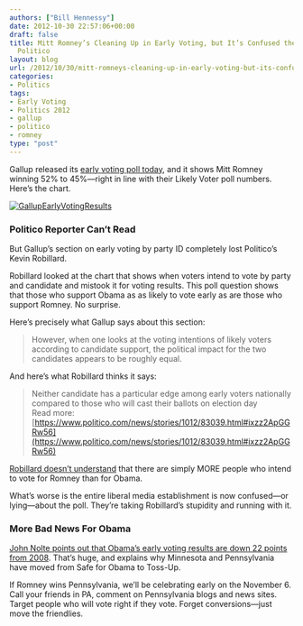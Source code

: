 ```yaml
---
authors: ["Bill Hennessy"]
date: 2012-10-30 22:57:06+00:00
draft: false
title: Mitt Romney’s Cleaning Up in Early Voting, but It’s Confused the Hell Out of
  Politico
layout: blog
url: /2012/10/30/mitt-romneys-cleaning-up-in-early-voting-but-its-confused-the-hell-out-of-politico/
categories:
- Politics
tags:
- Early Voting
- Politics 2012
- gallup
- politico
- romney
type: "post"
---
```


Gallup released its [early voting poll today](https://www.gallup.com/poll/158420/registered-voters-already-cast-ballots.aspx), and it shows Mitt Romney winning 52% to 45%—right in line with their Likely Voter poll numbers. Here’s the chart.

[![GallupEarlyVotingResults](https://ludicrite.files.wordpress.com/2012/10/gallupearlyvotingresults.gif)
](https://www.gallup.com/poll/158420/registered-voters-already-cast-ballots.aspx)

### Politico Reporter Can’t Read

But Gallup’s section on early voting by party ID completely lost Politico’s Kevin Robillard.

Robillard looked at the chart that shows when voters intend to vote by party and candidate and mistook it for voting results. This poll question shows that those who support Obama as as likely to vote early as are those who support Romney. No surprise.

Here’s precisely what Gallup says about this section:

> However, when one looks at the voting intentions of likely voters according to candidate support, the political impact for the two candidates appears to be roughly equal.
> 
> 

And here’s what Robillard thinks it says:

> Neither candidate has a particular edge among early voters nationally compared to those who will cast their ballots on election day  
Read more: [https://www.politico.com/news/stories/1012/83039.html#ixzz2ApGGRw56](https://www.politico.com/news/stories/1012/83039.html#ixzz2ApGGRw56)
> 
> 

[Robillard doesn’t understand](https://www.politico.com/news/stories/1012/83039.html?hp=l9_b1) that there are simply MORE people who intend to vote for Romney than for Obama.

What’s worse is the entire liberal media establishment is now confused—or lying—about the poll. They’re taking Robillard’s stupidity and running with it.

### More Bad News For Obama

[John Nolte points out that Obama’s early voting results are down 22 points from 2008](https://www.breitbart.com/Big-Government/2012/10/30/Gallup-Shows-22-point-drop-in-obama-early-voting-advantage). That’s huge, and explains why Minnesota and Pennsylvania have moved from Safe for Obama to Toss-Up.

If Romney wins Pennsylvania, we’ll be celebrating early on the November 6. Call your friends in PA, comment on Pennsylvania blogs and news sites. Target people who will vote right if they vote. Forget conversions—just move the friendlies.
